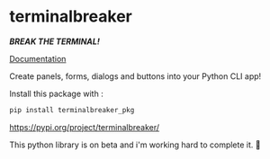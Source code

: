 # terminalbreaker

***BREAK THE TERMINAL!***

[Documentation](docs/README.md)

Create panels, forms, dialogs and buttons into your Python CLI app! 

Install this package with : 
```s
pip install terminalbreaker_pkg
```
https://pypi.org/project/terminalbreaker/

This python library is on beta and i'm working hard to complete it. 🤝

